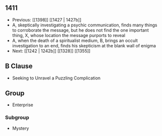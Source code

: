 ## 1411
- Previous: [[1398]] [[1427 | 1427b]] 
- A, skeptically investigating a psychic communication, finds many things to corroborate the message, but he does not find the one important thing, X, whose location the message purports to reveal
- A, when the death of a spiritualist medium, B, brings an occult investigation to an end, finds his skepticism at the blank wall of enigma
- Next: [[1242 | 1242b]] [[1328]] [[1355]] 

## B Clause
- Seeking to Unravel a Puzzling Complication

## Group
- Enterprise

### Subgroup
- Mystery

